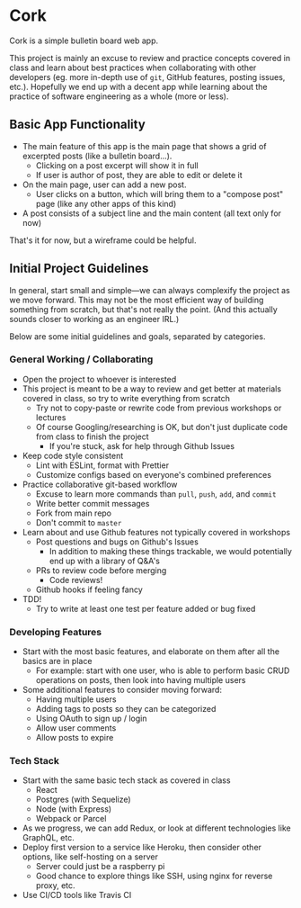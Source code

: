 # Cork
Cork is a simple bulletin board web app.

This project is mainly an excuse to review and practice concepts covered in class and learn about best practices when collaborating with other developers (eg. more in-depth use of `git`, GitHub features, posting issues, etc.). Hopefully we end up with a decent app while learning about the practice of software engineering as a whole (more or less).

## Basic App Functionality
- The main feature of this app is the main page that shows a grid of excerpted posts (like a bulletin board...).
    - Clicking on a post excerpt will show it in full
    - If user is author of post, they are able to edit or delete it
- On the main page, user can add a new post.
    - User clicks on a button, which will bring them to a "compose post" page (like any other apps of this kind)
- A post consists of a subject line and the main content (all text only for now)

That's it for now, but a wireframe could be helpful.

## Initial Project Guidelines
In general, start small and simple—we can always complexify the project as we move forward. This may not be the most efficient way of building something from scratch, but that's not really the point. (And this actually sounds closer to working as an engineer IRL.)

Below are some initial guidelines and goals, separated by categories.

### General Working / Collaborating
- Open the project to whoever is interested
- This project is meant to be a way to review and get better at materials covered in class, so try to write everything from scratch
    - Try not to copy-paste or rewrite code from previous workshops or lectures
    - Of course Googling/researching is OK, but don't just duplicate code from class to finish the project
        - If you're stuck, ask for help through Github Issues
- Keep code style consistent
    - Lint with ESLint, format with Prettier
    - Customize configs based on everyone's combined preferences 
- Practice collaborative git-based workflow
    - Excuse to learn more commands than `pull`, `push`, `add`, and `commit`
    - Write better commit messages
    - Fork from main repo
    - Don't commit to `master`
- Learn about and use Github features not typically covered in workshops
    - Post questions and bugs on Github's Issues
        - In addition to making these things trackable, we would potentially end up with a library of Q&A's
    - PRs to review code before merging
        - Code reviews!
    - Github hooks if feeling fancy
- TDD!
    - Try to write at least one test per feature added or bug fixed

### Developing Features
- Start with the most basic features, and elaborate on them after all the basics are in place
    - For example: start with one user, who is able to perform basic CRUD operations on posts, then look into having multiple users
- Some additional features to consider moving forward:
    - Having multiple users
    - Adding tags to posts so they can be categorized
    - Using OAuth to sign up / login
    - Allow user comments
    - Allow posts to expire

### Tech Stack
- Start with the same basic tech stack as covered in class
    - React
    - Postgres (with Sequelize)
    - Node (with Express)
    - Webpack or Parcel
- As we progress, we can add Redux, or look at different technologies like GraphQL, etc.
- Deploy first version to a service like Heroku, then consider other options, like self-hosting on a server
    - Server could just be a raspberry pi
    - Good chance to explore things like SSH, using nginx for reverse proxy, etc.
- Use CI/CD tools like Travis CI

